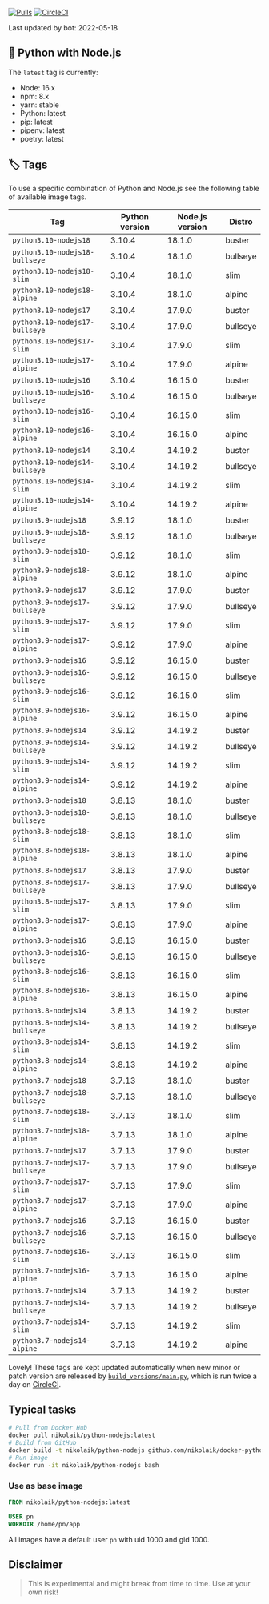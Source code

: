 [![Pulls](https://img.shields.io/docker/pulls/nikolaik/python-nodejs.svg?style=flat-square)](https://hub.docker.com/r/nikolaik/python-nodejs/)
[![CircleCI](https://img.shields.io/circleci/project/github/nikolaik/docker-python-nodejs.svg?style=flat-square)](https://circleci.com/gh/nikolaik/docker-python-nodejs)

Last updated by bot: 2022-05-18

## 🐳 Python with Node.js 
The `latest` tag is currently:

- Node: 16.x
- npm: 8.x
- yarn: stable
- Python: latest
- pip: latest
- pipenv: latest
- poetry: latest

## 🏷 Tags
To use a specific combination of Python and Node.js see the following table of available image tags.

Tag | Python version | Node.js version | Distro
--- | --- | --- | ---
`python3.10-nodejs18` | 3.10.4 | 18.1.0 | buster
`python3.10-nodejs18-bullseye` | 3.10.4 | 18.1.0 | bullseye
`python3.10-nodejs18-slim` | 3.10.4 | 18.1.0 | slim
`python3.10-nodejs18-alpine` | 3.10.4 | 18.1.0 | alpine
`python3.10-nodejs17` | 3.10.4 | 17.9.0 | buster
`python3.10-nodejs17-bullseye` | 3.10.4 | 17.9.0 | bullseye
`python3.10-nodejs17-slim` | 3.10.4 | 17.9.0 | slim
`python3.10-nodejs17-alpine` | 3.10.4 | 17.9.0 | alpine
`python3.10-nodejs16` | 3.10.4 | 16.15.0 | buster
`python3.10-nodejs16-bullseye` | 3.10.4 | 16.15.0 | bullseye
`python3.10-nodejs16-slim` | 3.10.4 | 16.15.0 | slim
`python3.10-nodejs16-alpine` | 3.10.4 | 16.15.0 | alpine
`python3.10-nodejs14` | 3.10.4 | 14.19.2 | buster
`python3.10-nodejs14-bullseye` | 3.10.4 | 14.19.2 | bullseye
`python3.10-nodejs14-slim` | 3.10.4 | 14.19.2 | slim
`python3.10-nodejs14-alpine` | 3.10.4 | 14.19.2 | alpine
`python3.9-nodejs18` | 3.9.12 | 18.1.0 | buster
`python3.9-nodejs18-bullseye` | 3.9.12 | 18.1.0 | bullseye
`python3.9-nodejs18-slim` | 3.9.12 | 18.1.0 | slim
`python3.9-nodejs18-alpine` | 3.9.12 | 18.1.0 | alpine
`python3.9-nodejs17` | 3.9.12 | 17.9.0 | buster
`python3.9-nodejs17-bullseye` | 3.9.12 | 17.9.0 | bullseye
`python3.9-nodejs17-slim` | 3.9.12 | 17.9.0 | slim
`python3.9-nodejs17-alpine` | 3.9.12 | 17.9.0 | alpine
`python3.9-nodejs16` | 3.9.12 | 16.15.0 | buster
`python3.9-nodejs16-bullseye` | 3.9.12 | 16.15.0 | bullseye
`python3.9-nodejs16-slim` | 3.9.12 | 16.15.0 | slim
`python3.9-nodejs16-alpine` | 3.9.12 | 16.15.0 | alpine
`python3.9-nodejs14` | 3.9.12 | 14.19.2 | buster
`python3.9-nodejs14-bullseye` | 3.9.12 | 14.19.2 | bullseye
`python3.9-nodejs14-slim` | 3.9.12 | 14.19.2 | slim
`python3.9-nodejs14-alpine` | 3.9.12 | 14.19.2 | alpine
`python3.8-nodejs18` | 3.8.13 | 18.1.0 | buster
`python3.8-nodejs18-bullseye` | 3.8.13 | 18.1.0 | bullseye
`python3.8-nodejs18-slim` | 3.8.13 | 18.1.0 | slim
`python3.8-nodejs18-alpine` | 3.8.13 | 18.1.0 | alpine
`python3.8-nodejs17` | 3.8.13 | 17.9.0 | buster
`python3.8-nodejs17-bullseye` | 3.8.13 | 17.9.0 | bullseye
`python3.8-nodejs17-slim` | 3.8.13 | 17.9.0 | slim
`python3.8-nodejs17-alpine` | 3.8.13 | 17.9.0 | alpine
`python3.8-nodejs16` | 3.8.13 | 16.15.0 | buster
`python3.8-nodejs16-bullseye` | 3.8.13 | 16.15.0 | bullseye
`python3.8-nodejs16-slim` | 3.8.13 | 16.15.0 | slim
`python3.8-nodejs16-alpine` | 3.8.13 | 16.15.0 | alpine
`python3.8-nodejs14` | 3.8.13 | 14.19.2 | buster
`python3.8-nodejs14-bullseye` | 3.8.13 | 14.19.2 | bullseye
`python3.8-nodejs14-slim` | 3.8.13 | 14.19.2 | slim
`python3.8-nodejs14-alpine` | 3.8.13 | 14.19.2 | alpine
`python3.7-nodejs18` | 3.7.13 | 18.1.0 | buster
`python3.7-nodejs18-bullseye` | 3.7.13 | 18.1.0 | bullseye
`python3.7-nodejs18-slim` | 3.7.13 | 18.1.0 | slim
`python3.7-nodejs18-alpine` | 3.7.13 | 18.1.0 | alpine
`python3.7-nodejs17` | 3.7.13 | 17.9.0 | buster
`python3.7-nodejs17-bullseye` | 3.7.13 | 17.9.0 | bullseye
`python3.7-nodejs17-slim` | 3.7.13 | 17.9.0 | slim
`python3.7-nodejs17-alpine` | 3.7.13 | 17.9.0 | alpine
`python3.7-nodejs16` | 3.7.13 | 16.15.0 | buster
`python3.7-nodejs16-bullseye` | 3.7.13 | 16.15.0 | bullseye
`python3.7-nodejs16-slim` | 3.7.13 | 16.15.0 | slim
`python3.7-nodejs16-alpine` | 3.7.13 | 16.15.0 | alpine
`python3.7-nodejs14` | 3.7.13 | 14.19.2 | buster
`python3.7-nodejs14-bullseye` | 3.7.13 | 14.19.2 | bullseye
`python3.7-nodejs14-slim` | 3.7.13 | 14.19.2 | slim
`python3.7-nodejs14-alpine` | 3.7.13 | 14.19.2 | alpine

Lovely! These tags are kept updated automatically when new minor or patch version are released by [`build_versions/main.py`](./build_versions/main.py), which is run twice a day on [CircleCI](https://circleci.com/gh/nikolaik/docker-python-nodejs).

## Typical tasks
```bash
# Pull from Docker Hub
docker pull nikolaik/python-nodejs:latest
# Build from GitHub
docker build -t nikolaik/python-nodejs github.com/nikolaik/docker-python-nodejs
# Run image
docker run -it nikolaik/python-nodejs bash
```

### Use as base image
```Dockerfile
FROM nikolaik/python-nodejs:latest

USER pn
WORKDIR /home/pn/app
```

All images have a default user `pn` with uid 1000 and gid 1000.

## Disclaimer
> This is experimental and might break from time to time. Use at your own risk!
